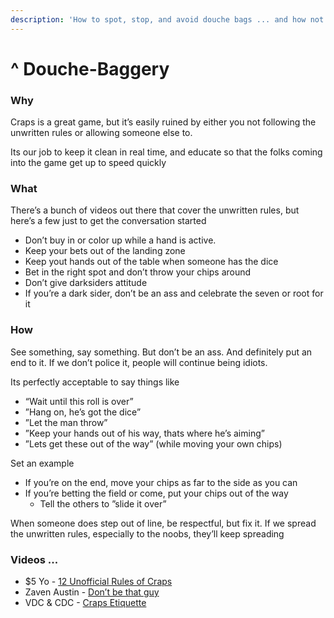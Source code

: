 ```yaml
---
description: 'How to spot, stop, and avoid douche bags ... and how not to be one.'
---
```


# ^ Douche-Baggery

### Why

Craps is a great game, but it’s easily ruined by either you not following the unwritten rules or allowing someone else to.

Its our job to keep it clean in real time, and educate so that the folks coming into the game get up to speed quickly

### What

There’s a bunch of videos out there that cover the unwritten rules, but here’s a few just to get the conversation started

* Don’t buy in or color up while a hand is active.
* Keep your bets out of the landing zone
* Keep yout hands out of the table when someone has the dice
* Bet in the right spot and don’t throw your chips around
* Don’t give darksiders attitude
* If you’re a dark sider, don’t be an ass and celebrate the seven or root for it

### How

See something, say something. But don’t be an ass. And definitely put an end to it. If we don’t police it, people will continue being idiots. 

Its perfectly acceptable to say things like

* “Wait until this roll is over”
* ”Hang on, he’s got the dice”
* ”Let the man throw”
* ”Keep your hands out of his way,  thats where he’s aiming”
* ”Lets get these out of the way” \(while moving your own chips\)

Set an example

* If you’re on the end, move your chips as far to the side as you can
* If you’re betting the field or come, put your chips out of the way
  * Tell the others to ”slide it over”

When someone does step out of line, be respectful, but fix it. If we spread the unwritten rules, especially to the noobs, they’ll keep spreading

### Videos ...

* $5 Yo - [12 Unofficial Rules of Craps](https://youtu.be/rs_v5JslTVM)
* Zaven Austin - [Don’t be that guy](https://youtu.be/xBHkIVN1Nd4)
* VDC & CDC - [Craps Etiquette](https://youtu.be/QYyI4pSLWbA)

